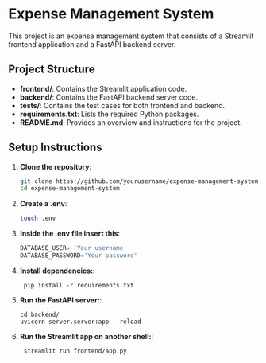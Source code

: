 # Expense Management System

This project is an expense management system that consists of a Streamlit frontend application and a FastAPI backend server.


## Project Structure

- **frontend/**: Contains the Streamlit application code.
- **backend/**: Contains the FastAPI backend server code.
- **tests/**: Contains the test cases for both frontend and backend.
- **requirements.txt**: Lists the required Python packages.
- **README.md**: Provides an overview and instructions for the project.


## Setup Instructions

1. **Clone the repository**:

   ```bash
   git clone https://github.com/yourusername/expense-management-system.git
   cd expense-management-system
   ```

1. **Create a .env**:

   ```bash
   touch .env
   ```

1. **Inside the .env file insert this**:

   ```python
   DATABASE_USER= 'Your username'
   DATABASE_PASSWORD='Your password'
   ```

1. **Install dependencies:**:  

   ```commandline
    pip install -r requirements.txt
   ```

1. **Run the FastAPI server:**:  

   ```commandline
   cd backend/
   uvicorn server.server:app --reload
   ```
   
1. **Run the Streamlit app on another shell:**:   

   ```commandline
    streamlit run frontend/app.py
   ```
